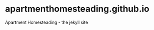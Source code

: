 apartmenthomesteading.github.io
===============================

Apartment Homesteading - the jekyll site
